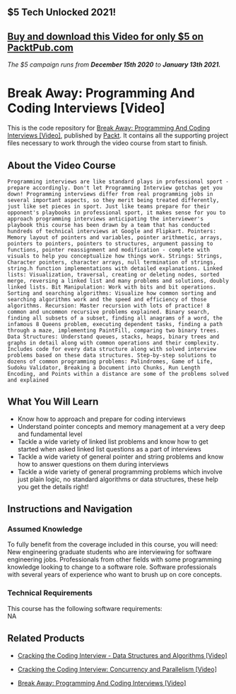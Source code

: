 ## $5 Tech Unlocked 2021!
[Buy and download this Video for only $5 on PacktPub.com](https://www.packtpub.com/product/break-away-programming-and-coding-interviews-video/9781789130591)
-----
*The $5 campaign         runs from __December 15th 2020__ to __January 13th 2021.__*

# Break Away: Programming And Coding Interviews [Video]
This is the code repository for [Break Away: Programming And Coding Interviews [Video]](https://www.packtpub.com/application-development/break-away-programming-and-coding-interviews-video?utm_source=github&utm_medium=repository&utm_campaign=9781789130591), published by [Packt](https://www.packtpub.com/?utm_source=github). It contains all the supporting project files necessary to work through the video course from start to finish.
## About the Video Course
	Programming interviews are like standard plays in professional sport - prepare accordingly. Don't let Programming Interview gotchas get you down! Programming interviews differ from real programming jobs in several important aspects, so they merit being treated differently, just like set pieces in sport. Just like teams prepare for their opponent's playbooks in professional sport, it makes sense for you to approach programming interviews anticipating the interviewer's playbook this course has been drawn by a team that has conducted hundreds of technical interviews at Google and Flipkart. Pointers: Memory layout of pointers and variables, pointer arithmetic, arrays, pointers to pointers, pointers to structures, argument passing to functions, pointer reassignment and modification - complete with visuals to help you conceptualize how things work. Strings: Strings, Character pointers, character arrays, null termination of strings, string.h function implementations with detailed explanations. Linked lists: Visualization, traversal, creating or deleting nodes, sorted merge, reversing a linked list and many problems and solutions, doubly linked lists. Bit Manipulation: Work with bits and bit operations. Sorting and searching algorithms: Visualize how common sorting and searching algorithms work and the speed and efficiency of those algorithms. Recursion: Master recursion with lots of practice! 8 common and uncommon recursive problems explained. Binary search, finding all subsets of a subset, finding all anagrams of a word, the infamous 8 Queens problem, executing dependent tasks, finding a path through a maze, implementing PaintFill, comparing two binary trees. Data Structures: Understand queues, stacks, heaps, binary trees and graphs in detail along with common operations and their complexity. Includes code for every data structure along with solved interview problems based on these data structures. Step-by-step solutions to dozens of common programming problems: Palindromes, Game of Life, Sudoku Validator, Breaking a Document into Chunks, Run Length Encoding, and Points within a distance are some of the problems solved and explained

<H2>What You Will Learn</H2>
<DIV class=book-info-will-learn-text>
<UL>
<LI>Know how to approach and prepare for coding interviews 
<LI>Understand pointer concepts and memory management at a very deep and fundamental level 
<LI>Tackle a wide variety of linked list problems and know how to get started when asked linked list questions as a part of interviews 
<LI>Tackle a wide variety of general pointer and string problems and know how to answer questions on them during interviews 
<LI>Tackle a wide variety of general programming problems which involve just plain logic, no standard algorithms or data structures, these help you get the details right! </LI></UL></DIV>

## Instructions and Navigation
### Assumed Knowledge
To fully benefit from the coverage included in this course, you will need:<br/>
New engineering graduate students who are interviewing for software engineering jobs. Professionals from other fields with some programming knowledge looking to change to a software role. Software professionals with several years of experience who want to brush up on core concepts.
### Technical Requirements
This course has the following software requirements:<br/>
NA

## Related Products
* [Cracking the Coding Interview - Data Structures and Algorithms [Video]](https://www.packtpub.com/application-development/break-away-programming-and-coding-interviews-video?utm_source=github&utm_medium=repository&utm_campaign=9781789130591)

* [Cracking the Coding Interview: Concurrency and Parallelism [Video]](https://www.packtpub.com/application-development/break-away-programming-and-coding-interviews-video?utm_source=github&utm_medium=repository&utm_campaign=9781789130591)

* [Break Away: Programming And Coding Interviews [Video]](https://www.packtpub.com/application-development/break-away-programming-and-coding-interviews-video?utm_source=github&utm_medium=repository&utm_campaign=9781789130591)


